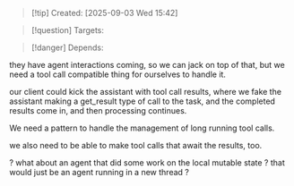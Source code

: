 
>[!tip] Created: [2025-09-03 Wed 15:42]

>[!question] Targets: 

>[!danger] Depends: 

they have agent interactions coming, so we can jack on top of that, but we need a tool call compatible thing for ourselves to handle it.

our client could kick the assistant with tool call results, where we fake the assistant making a get_result type of call to the task, and the completed results come in, and then processing continues.

We need a pattern to handle the management of long running tool calls.

we also need to be able to make tool calls that await the results, too.

? what about an agent that did some work on the local mutable state ?
that would just be an agent running in a new thread ?